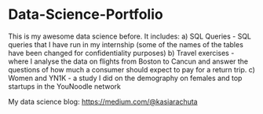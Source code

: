 # Data-Science-Portfolio
This is my awesome data science before. It includes:
a) SQL Queries - SQL queries that I have run in my internship (some of the names of the tables have been changed for confidentiality purposes)
b) Travel exercises - where I analyse the data on flights from Boston to Cancun and answer the questions of how much a consumer should expect to pay for a return trip.
c) Women and YN1K - a study I did on the demography on females and top startups in the YouNoodle network

My data science blog: https://medium.com/@kasiarachuta
